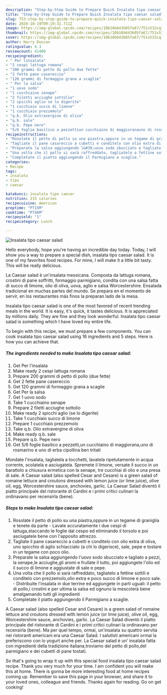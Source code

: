 ```yaml
---
description: "Step-by-Step Guide to Prepare Quick Insalata tipo caesar salad"
title: "Step-by-Step Guide to Prepare Quick Insalata tipo caesar salad"
slug: 753-step-by-step-guide-to-prepare-quick-insalata-tipo-caesar-salad
date: 2020-10-19T09:19:31.711Z
image: https://img-global.cpcdn.com/recipes/10b16b643b05fa67/751x532cq70/insalata-tipo-caesar-salad-recipe-main-photo.jpg
thumbnail: https://img-global.cpcdn.com/recipes/10b16b643b05fa67/751x532cq70/insalata-tipo-caesar-salad-recipe-main-photo.jpg
cover: https://img-global.cpcdn.com/recipes/10b16b643b05fa67/751x532cq70/insalata-tipo-caesar-salad-recipe-main-photo.jpg
author: Harry Duncan
ratingvalue: 4.1
reviewcount: 41400
recipeingredient:
- " Per linsalata"
- "2 cespi lattuga romana"
- "200 grammi di petto di pollo due fette"
- "2 fette pane casereccio"
- "120 grammi di formaggio grana a scaglie"
- " Per la salsa"
- "1 uovo sodo"
- "1 cucchiaino senape"
- "2 filetti acciughe sottolio"
- "2 spicchi aglio se lo digerite"
- "1 cucchiaio succo di limone"
- "1 cucchiaio prezzemolo"
- "q.b. Olio extravergine di oliva"
- "q.b. sale"
- "q.b. Pepe nero"
- "5/6 foglie basilico a pezzettiun cucchiaino di maggioranauno di rosmarino e uno di erba cipollina ben tritati"
recipeinstructions:
- "Rosolate il petto di pollo su una piastra,oppure in un tegame di graniglia e tenete da parte Lavate accuratamente i due cespi di lattuga,staccando le foglie dal cespo ed eliminando il torsolo e poi asciugatele bene con l&#39;apposito attrezzo."
- "Tagliate il pane casareccio a cubetti e conditelo con olio extra di oliva, uno spicchio di aglio schiacciato (a chi lo digerisce), sale, pepe e tostare in un tegame con poco olio."
- "Preparate la salsa aggiungendo l&#39;uovo sodo sbucciato e tagliato a pezzi, la senape,le acciughe,gli aromi e frullate il tutto, poi aggiungete l&#39;olio ed il succo di limone e aggiustate di sale e pepe."
- "Una volta che il pollo si sarà raffreddato, tagliatelo a fettine sottili e conditelo con prezzemolo,olio extra e poco succo di limone e poco sale. Distribuite l&#39;insalata in due terrine ed aggiungete in parti uguali: il petto di pollo,i crostini e per ultima la salsa ed ognuno la mescolerà bene amalgamando tutti gli ingredienti"
- "Completate il piatto aggiungendo il Parmigiano a scaglie."
categories:
- Recipe
tags:
- insalata
- tipo
- caesar

katakunci: insalata tipo caesar 
nutrition: 215 calories
recipecuisine: American
preptime: "PT15M"
cooktime: "PT46M"
recipeyield: "1"
recipecategory: Lunch

---
```



![Insalata tipo caesar salad](https://img-global.cpcdn.com/recipes/10b16b643b05fa67/751x532cq70/insalata-tipo-caesar-salad-recipe-main-photo.jpg)

Hello everybody, hope you're having an incredible day today. Today, I will show you a way to prepare a special dish, insalata tipo caesar salad. It is one of my favorites food recipes. For mine, I will make it a little bit tasty. This will be really delicious.

La Caesar salad è un&#39;insalata messicana. Composta da lattuga romana, crostini di pane soffritti, formaggio parmigiano, condita con una salsa fatta di succo di limone, olio di oliva, uova, aglio e salsa Worcestershire. Ensalada tradicional en muchas partes del mundo. Se prepara en el momento de servir, en los restaurantes más finos la preparan lado de la mesa.

Insalata tipo caesar salad is one of the most favored of recent trending meals in the world. It is easy, it's quick, it tastes delicious. It is appreciated by millions daily. They are fine and they look wonderful. Insalata tipo caesar salad is something which I have loved my entire life.


To begin with this recipe, we must prepare a few components. You can cook insalata tipo caesar salad using 16 ingredients and 5 steps. Here is how you can achieve that.

<!--inarticleads1-->

##### The ingredients needed to make Insalata tipo caesar salad:

1. Get  Per l&#39;insalata
1. Make ready 2 cespi lattuga romana
1. Prepare 200 grammi di petto di pollo (due fette)
1. Get 2 fette pane casereccio
1. Get 120 grammi di formaggio grana a scaglie
1. Get  Per la salsa
1. Get 1 uovo sodo
1. Take 1 cucchiaino senape
1. Prepare 2 filetti acciughe sottolio
1. Make ready 2 spicchi aglio (se lo digerite)
1. Take 1 cucchiaio succo di limone
1. Prepare 1 cucchiaio prezzemolo
1. Take q.b. Olio extravergine di oliva
1. Make ready q.b. sale
1. Prepare q.b. Pepe nero
1. Get 5/6 foglie basilico a pezzetti,un cucchiaino di maggiorana,uno di rosmarino e uno di erba cipollina ben tritati


Mondate l&#39;insalata, tagliatela a tocchetti, lavatela ripetutamente in acqua corrente, scolatela e asciugatela. Spremete il limone, versate il succo in un barattolo a chiusura ermetica con la senape, tre cucchiai di olio e una presa di sale. A Caesar salad (also spelled Cesar and Cesare) is a green salad of romaine lettuce and croutons dressed with lemon juice (or lime juice), olive oil, egg, Worcestershire sauce, anchovies, garlic. La Caesar Salad diventò il piatto principale del ristorante di Cardini e i primi critici culinari la ordinavano per recensirla (bene). 

<!--inarticleads2-->

##### Steps to make Insalata tipo caesar salad:

1. Rosolate il petto di pollo su una piastra,oppure in un tegame di graniglia e tenete da parte - Lavate accuratamente i due cespi di lattuga,staccando le foglie dal cespo ed eliminando il torsolo e poi asciugatele bene con l&#39;apposito attrezzo.
1. Tagliate il pane casareccio a cubetti e conditelo con olio extra di oliva, uno spicchio di aglio schiacciato (a chi lo digerisce), sale, pepe e tostare in un tegame con poco olio.
1. Preparate la salsa aggiungendo l&#39;uovo sodo sbucciato e tagliato a pezzi, la senape,le acciughe,gli aromi e frullate il tutto, poi aggiungete l&#39;olio ed il succo di limone e aggiustate di sale e pepe.
1. Una volta che il pollo si sarà raffreddato, tagliatelo a fettine sottili e conditelo con prezzemolo,olio extra e poco succo di limone e poco sale. - Distribuite l&#39;insalata in due terrine ed aggiungete in parti uguali: il petto di pollo,i crostini e per ultima la salsa ed ognuno la mescolerà bene amalgamando tutti gli ingredienti
1. Completate il piatto aggiungendo il Parmigiano a scaglie.


A Caesar salad (also spelled Cesar and Cesare) is a green salad of romaine lettuce and croutons dressed with lemon juice (or lime juice), olive oil, egg, Worcestershire sauce, anchovies, garlic. La Caesar Salad diventò il piatto principale del ristorante di Cardini e i primi critici culinari la ordinavano per recensirla (bene). Ma per quel tempo, ormai, un&#39;insalata su quattro servita nei ristoranti americani era una Caesar Salad. I salutisti americani ormai la preferiscono con lo yogurt anche per. La Caesar salad è un&#39; insalata fatta con ingredienti della tradizione italiana,troviamo del petto di pollo,del parmigiano e dei cubetti di pane tostati. 

So that's going to wrap it up with this special food insalata tipo caesar salad recipe. Thank you very much for your time. I am confident you will make this at home. There is gonna be more interesting food at home recipes coming up. Remember to save this page in your browser, and share it to your loved ones, colleague and friends. Thanks again for reading. Go on get cooking!
